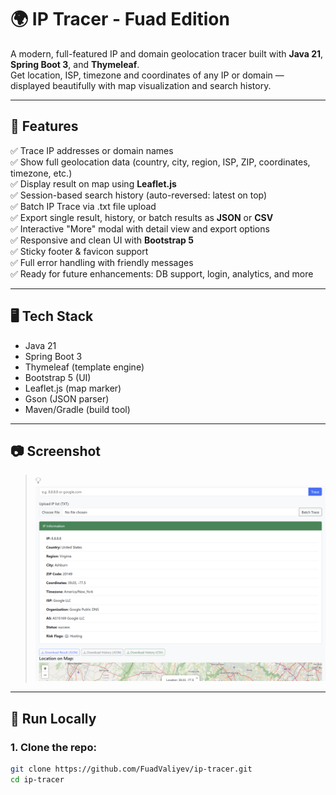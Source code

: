 # 🌍 IP Tracer - Fuad Edition

A modern, full-featured IP and domain geolocation tracer built with **Java 21**, **Spring Boot 3**, and **Thymeleaf**.  
Get location, ISP, timezone and coordinates of any IP or domain — displayed beautifully with map visualization and search history.

---

## 🚀 Features

✅ Trace IP addresses or domain names  
✅ Show full geolocation data (country, city, region, ISP, ZIP, coordinates, timezone, etc.)  
✅ Display result on map using **Leaflet.js**  
✅ Session-based search history (auto-reversed: latest on top)  
✅ Batch IP Trace via .txt file upload  
✅ Export single result, history, or batch results as **JSON** or **CSV**  
✅ Interactive "More" modal with detail view and export options  
✅ Responsive and clean UI with **Bootstrap 5**  
✅ Sticky footer & favicon support  
✅ Full error handling with friendly messages  
✅ Ready for future enhancements: DB support, login, analytics, and more

---

## 🖥️ Tech Stack

- Java 21
- Spring Boot 3
- Thymeleaf (template engine)
- Bootstrap 5 (UI)
- Leaflet.js (map marker)
- Gson (JSON parser)
- Maven/Gradle (build tool)

---

## 📷 Screenshot

> 💡 *![img.png](img.png)*

---

## 🔧 Run Locally

### 1. Clone the repo:
```bash
git clone https://github.com/FuadValiyev/ip-tracer.git
cd ip-tracer
